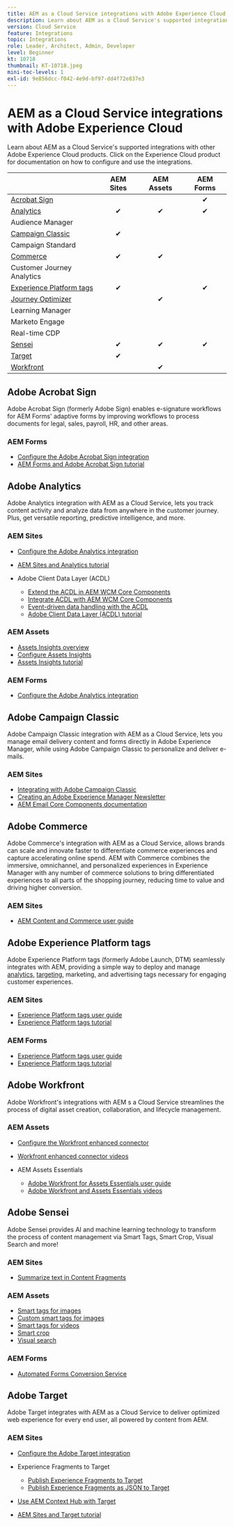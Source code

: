 ```yaml
---
title: AEM as a Cloud Service integrations with Adobe Experience Cloud
description: Learn about AEM as a Cloud Service's supported integrations with other Adobe Experience Cloud products.
version: Cloud Service
feature: Integrations
topic: Integrations
role: Leader, Architect, Admin, Developer
level: Beginner
kt: 10718
thumbnail: KT-10718.jpeg
mini-toc-levels: 1
exl-id: 9e856dcc-f042-4e9d-bf97-dd4f72e837e3
---
```

# AEM as a Cloud Service integrations with Adobe Experience Cloud

Learn about AEM as a Cloud Service's supported integrations with other Adobe Experience Cloud products. 
Click on the Experience Cloud product for documentation on how to configure and use the integrations.

|                                                                   | AEM Sites | AEM Assets | AEM Forms | 
|-------------------------------------------------------------------|:---------:|:----------:|:---------:|
| [Acrobat Sign](#adobe-acrobat-sign)                               |           |            | &#10004; |
| [Analytics](#adobe-analytics)                                     | &#10004;  | &#10004;   | &#10004; |
| Audience Manager                                                  |           |            |          |
| [Campaign Classic](#adobe-campaign-classic)                       | &#10004;  |            |          |
| Campaign Standard                                                 |           |            |          |
| [Commerce](#adobe-commerce)                                       | &#10004;  | &#10004;   |          | 
| Customer Journey Analytics                                        |           |            |          |
| [Experience Platform tags](#adobe-experience-platform-tags)       | &#10004;  |            | &#10004; |
| [Journey Optimizer](#adobe-journey-optimizer)                     |           | &#10004;   |          |
| Learning Manager                                                  |           |            |          |
| Marketo Engage                                                    |           |            |          |
| Real-time CDP                                                     |           |            |          |
| [Sensei](#adobe-sensei)                                           | &#10004;  | &#10004;   | &#10004; |
| [Target](#adobe-target)                                           | &#10004;  |            |          |
| [Workfront](#adobe-workfront)                                     |           | &#10004;   |          |


## Adobe Acrobat Sign      

Adobe Acrobat Sign (formerly Adobe Sign) enables e-signature workflows for AEM Forms' adaptive forms by improving workflows to process documents for legal, sales, payroll, HR, and other areas.

### AEM Forms

+ [Configure the Adobe Acrobat Sign integration](https://experienceleague.adobe.com/docs/experience-manager-cloud-service/content/forms/adobe-sign-integration-adaptive-forms.html)
+ [AEM Forms and Adobe Acrobat Sign tutorial](https://experienceleague.adobe.com/docs/experience-manager-learn/forms/forms-and-sign/introduction.html)

## Adobe Analytics

Adobe Analytics integration with AEM as a Cloud Service, lets you track content activity and analyze data from anywhere in the customer journey. Plus, get versatile reporting, predictive intelligence, and more.

### AEM Sites

+ [Configure the Adobe Analytics integration](https://experienceleague.adobe.com/docs/experience-manager-cloud-service/content/sites/integrations/integrating-adobe-analytics.html)
+ [AEM Sites and Analytics tutorial](https://experienceleague.adobe.com/docs/experience-manager-learn/sites/integrations/analytics/collect-data-analytics.html)
+ Adobe Client Data Layer (ACDL)

  + [Extend the ACDL in AEM WCM Core Components](https://experienceleague.adobe.com/docs/experience-manager-core-components/using/developing/data-layer/extending.html)
  + [Integrate ACDL with AEM WCM Core Components](https://experienceleague.adobe.com/docs/experience-manager-core-components/using/developing/data-layer/integrations.html)
  + [Event-driven data handling with the ACDL](https://experienceleague.adobe.com/docs/adobe-developers-live-events/events/2021/oct2021/adobe-client-data-layer.html)
  + [Adobe Client Data Layer (ACDL) tutorial](https://experienceleague.adobe.com/docs/experience-manager-learn/sites/integrations/adobe-client-data-layer/data-layer-overview.html)

### AEM Assets

+ [Assets Insights overview](https://experienceleague.adobe.com/docs/experience-manager-cloud-service/content/assets/manage/assets-insights.html)
+ [Configure Assets Insights](https://experienceleague.adobe.com/docs/experience-manager-cloud-service/content/assets/manage/assets-insights.html#configure-asset-insights)
+ [Assets Insights tutorial](https://experienceleague.adobe.com/docs/experience-manager-learn/assets/advanced/asset-insights-launch-tutorial.html)

### AEM Forms

+ [Configure the Adobe Analytics integration](https://experienceleague.adobe.com/docs/experience-manager-cloud-service/content/forms/integrate-aem-forms-with-adobe-analytics.html)

## Adobe Campaign Classic

Adobe Campaign Classic integration with AEM as a Cloud Service, lets you manage email delivery content and forms directly in Adobe Experience Manager, while using Adobe Campaign Classic to personalize and deliver e-mails. 

### AEM Sites

+ [Integrating with Adobe Campaign Classic](https://experienceleague.adobe.com/docs/experience-manager-cloud-service/content/sites/integrations/integrating-campaign-classic.html#configure-user)
+ [Creating an Adobe Experience Manager Newsletter](https://experienceleague.adobe.com/docs/experience-manager-cloud-service/content/sites/integrations/creating-newsletter.html)
+ [AEM Email Core Components documentation](https://github.com/adobe/aem-core-email-components#aem-email-core-components)

## Adobe Commerce

Adobe Commerce's integration with AEM as a Cloud Service, allows brands can scale and innovate faster to differentiate commerce experiences and capture accelerating online spend. AEM with Commerce combines the immersive, omnichannel, and personalized experiences in Experience Manager with any number of commerce solutions to bring differentiated experiences to all parts of the shopping journey, reducing time to value and driving higher conversion.

### AEM Sites

+ [AEM Content and Commerce user guide](https://experienceleague.adobe.com/docs/experience-manager-cloud-service/content/content-and-commerce/home.html)


## Adobe Experience Platform tags

Adobe Experience Platform tags (formerly Adobe Launch, DTM) seamlessly integrates with AEM, providing a simple way to deploy and manage [analytics](#adobe-analytics), [targeting](#adobe-target), marketing, and advertising tags necessary for engaging customer experiences.

### AEM Sites

+ [Experience Platform tags user guide](https://experienceleague.adobe.com/docs/experience-platform/tags/home.html)
+ [Experience Platform tags tutorial](https://experienceleague.adobe.com/docs/experience-manager-learn/sites/integrations/experience-platform-launch/overview.html)

### AEM Forms

+ [Experience Platform tags user guide](https://experienceleague.adobe.com/docs/experience-platform/tags/home.html)
+ [Experience Platform tags tutorial](https://experienceleague.adobe.com/docs/experience-manager-learn/sites/integrations/experience-platform-launch/overview.html)


## Adobe Workfront

Adobe Workfront's integrations with AEM s a Cloud Service streamlines the process of digital asset creation, collaboration, and lifecycle management.

### AEM Assets

+ [Configure the Workfront enhanced connector](https://experienceleague.adobe.com/docs/experience-manager-learn/assets-essentials/workfront/configure.html)
+ [Workfront enhanced connector videos](https://experienceleague.adobe.com/docs/experience-manager-learn/assets/workfront/enhanced-connector/basics.html)
+ AEM Assets Essentials

  + [Adobe Workfront for Assets Essentials user guide](https://one.workfront.com/s/document-item?bundleId=the-new-workfront-experience&topicId=Content%2FDocuments%2FAdobe_Workfront_for_Experience_Manager_Assets_Essentials%2F_workfront-for-aem-asset-essentials.htm)
  + [Adobe Workfront and Assets Essentials videos](https://experienceleague.adobe.com/docs/experience-manager-learn/assets-essentials/workfront/configure.html)

## Adobe Sensei

Adobe Sensei provides AI and machine learning technology to transform the process of content management via Smart Tags, Smart
Crop, Visual Search and more!

### AEM Sites
 
+ [Summarize text in Content Fragments](https://experienceleague.adobe.com/docs/experience-manager-cloud-service/content/sites/administering/content-fragments/content-fragments-variations.html#summarizing-text)

### AEM Assets 

+ [Smart tags for images](https://experienceleague.adobe.com/docs/experience-manager-learn/assets/metadata/image-smart-tags.html)
+ [Custom smart tags for images](https://experienceleague.adobe.com/docs/experience-manager-learn/assets/metadata/custom-smart-tags.html)
+ [Smart tags for videos](https://experienceleague.adobe.com/docs/experience-manager-learn/assets/metadata/video-smart-tags.html)
+ [Smart crop](https://experienceleague.adobe.com/docs/experience-manager-learn/assets/dynamic-media/smart-crop-feature-video-use.html)
+ [Visual search](https://experienceleague.adobe.com/docs/experience-manager-learn/assets/search-and-discovery/search.html)

### AEM Forms

+ [Automated Forms Conversion Service](https://experienceleague.adobe.com/docs/aem-forms-automated-conversion-service/using/configure-service.html)


## Adobe Target

Adobe Target integrates with AEM as a Cloud Service to deliver optimized web experience for every end user, all powered by content from AEM.

### AEM Sites

+ [Configure the Adobe Target integration](https://experienceleague.adobe.com/docs/experience-manager-cloud-service/content/sites/integrations/integrating-adobe-target.html)
+ Experience Fragments to Target
   
  + [Publish Experience Fragments to Target](https://experienceleague.adobe.com/docs/experience-manager-cloud-service/content/sites/integrations/integrating-adobe-target.html)
  + [Publish Experience Fragments as JSON to Target](https://experienceleague.adobe.com/docs/experience-manager-cloud-service/content/sites/integrations/integrating-adobe-target.html)

+ [Use AEM Context Hub with Target](https://experienceleague.adobe.com/docs/experience-manager-cloud-service/content/sites/authoring/personalization/audiences.html#creating-an-adobe-target-audience-using-the-audience-console)
+ [AEM Sites and Target tutorial](https://experienceleague.adobe.com/docs/experience-manager-learn/sites/integrations/target/overview.html)
